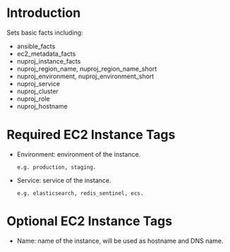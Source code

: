 # Introduction

Sets basic facts including:

  * ansible_facts
  * ec2_metadata_facts
  * nuproj_instance_facts
  * nuproj_region_name, nuproj_region_name_short
  * nuproj_environment, nuproj_environment_short
  * nuproj_service
  * nuproj_cluster
  * nuproj_role
  * nuproj_hostname

# Required EC2 Instance Tags
* Environment: environment of the instance.

      e.g. production, staging.

* Service: service of the instance.

      e.g. elasticsearch, redis_sentinel, ecs.

# Optional EC2 Instance Tags
* Name: name of the instance, will be used as hostname and DNS name.
